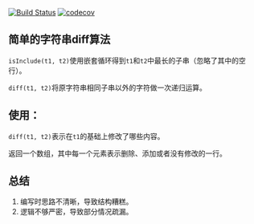 [![Build Status](https://travis-ci.org/mantou132/diff.svg?branch=master)](https://travis-ci.org/mantou132/diff)
[![codecov](https://codecov.io/gh/mantou132/diff/branch/master/graph/badge.svg)](https://codecov.io/gh/mantou132/diff)

## 简单的字符串diff算法
`isInclude(t1, t2)`使用嵌套循环得到`t1`和`t2`中最长的子串（忽略了其中的空行）。

`diff(t1, t2)`将原字符串相同子串以外的字符做一次递归运算。

## 使用：
`diff(t1, t2)`表示在`t1`的基础上修改了哪些内容。

返回一个数组，其中每一个元素表示删除、添加或者没有修改的一行。

## 总结
1. 编写时思路不清晰，导致结构糟糕。
2. 逻辑不够严密，导致部分情况疏漏。